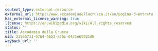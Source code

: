 ```yaml
---
content_type: external-resource
external_url: http://www.accademiadellacrusca.it/en/pagina-d-entrata
has_external_license_warning: true
license: https://en.wikipedia.org/wiki/All_rights_reserved
status: ''
title: Accademia della Crusca
uid: 21565721-0764-4653-a36c-0471e65021db
wayback_url: ''
---
```

